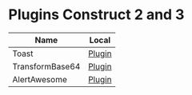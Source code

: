# Plugins Construct 2 and 3

| Name            | Local                                           |
| --------------- | ----------------------------------------------- |
| Toast           | [Plugin](C2/Toast/Construct-Plugin/Dutra_Toast) |
| TransformBase64 | [Plugin](C3/Dutra_TransformBase64)              |
| AlertAwesome    | [Plugin](C3/Dutra_AlertAwesome)                 |

